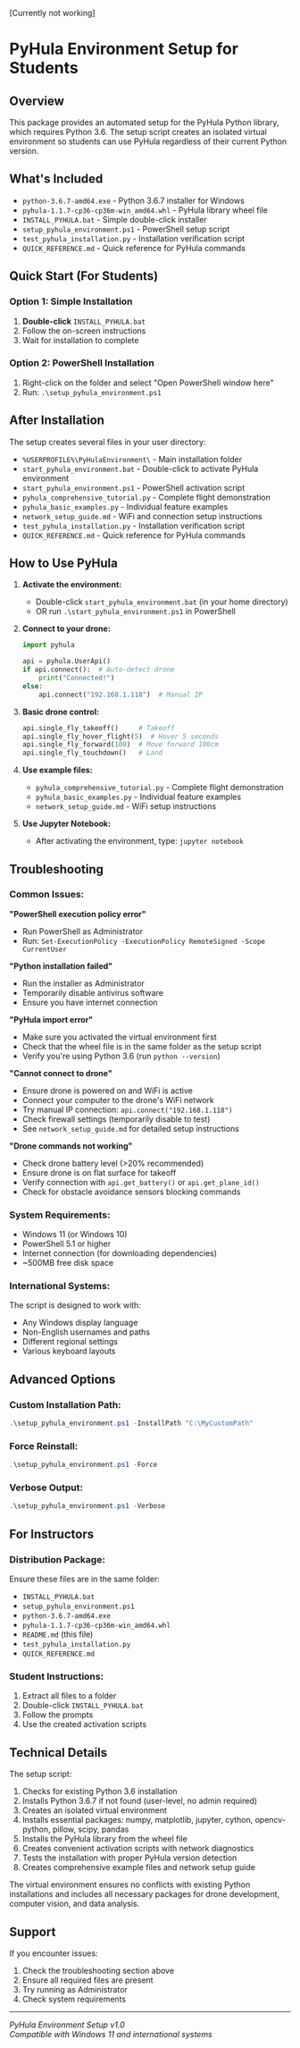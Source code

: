[Currently not working]

# PyHula Environment Setup for Students

## Overview
This package provides an automated setup for the PyHula Python library, which requires Python 3.6. The setup script creates an isolated virtual environment so students can use PyHula regardless of their current Python version.

## What's Included
- `python-3.6.7-amd64.exe` - Python 3.6.7 installer for Windows
- `pyhula-1.1.7-cp36-cp36m-win_amd64.whl` - PyHula library wheel file
- `INSTALL_PYHULA.bat` - Simple double-click installer
- `setup_pyhula_environment.ps1` - PowerShell setup script
- `test_pyhula_installation.py` - Installation verification script
- `QUICK_REFERENCE.md` - Quick reference for PyHula commands

## Quick Start (For Students)

### Option 1: Simple Installation
1. **Double-click** `INSTALL_PYHULA.bat`
2. Follow the on-screen instructions
3. Wait for installation to complete

### Option 2: PowerShell Installation
1. Right-click on the folder and select "Open PowerShell window here"
2. Run: `.\setup_pyhula_environment.ps1`

## After Installation

The setup creates several files in your user directory:
- `%USERPROFILE%\PyHulaEnvironment\` - Main installation folder
- `start_pyhula_environment.bat` - Double-click to activate PyHula environment
- `start_pyhula_environment.ps1` - PowerShell activation script
- `pyhula_comprehensive_tutorial.py` - Complete flight demonstration
- `pyhula_basic_examples.py` - Individual feature examples  
- `network_setup_guide.md` - WiFi and connection setup instructions
- `test_pyhula_installation.py` - Installation verification script
- `QUICK_REFERENCE.md` - Quick reference for PyHula commands

## How to Use PyHula

1. **Activate the environment:**
   - Double-click `start_pyhula_environment.bat` (in your home directory)
   - OR run `.\start_pyhula_environment.ps1` in PowerShell

2. **Connect to your drone:**
   ```python
   import pyhula
   
   api = pyhula.UserApi()
   if api.connect():  # Auto-detect drone
       print("Connected!")
   else:
       api.connect("192.168.1.118")  # Manual IP
   ```

3. **Basic drone control:**
   ```python
   api.single_fly_takeoff()     # Takeoff
   api.single_fly_hover_flight(5)  # Hover 5 seconds
   api.single_fly_forward(100)  # Move forward 100cm
   api.single_fly_touchdown()   # Land
   ```

4. **Use example files:**
   - `pyhula_comprehensive_tutorial.py` - Complete flight demonstration
   - `pyhula_basic_examples.py` - Individual feature examples
   - `network_setup_guide.md` - WiFi setup instructions

5. **Use Jupyter Notebook:**
   - After activating the environment, type: `jupyter notebook`

## Troubleshooting

### Common Issues:

**"PowerShell execution policy error"**
- Run PowerShell as Administrator
- Run: `Set-ExecutionPolicy -ExecutionPolicy RemoteSigned -Scope CurrentUser`

**"Python installation failed"**
- Run the installer as Administrator
- Temporarily disable antivirus software
- Ensure you have internet connection

**"PyHula import error"**
- Make sure you activated the virtual environment first
- Check that the wheel file is in the same folder as the setup script
- Verify you're using Python 3.6 (run `python --version`)

**"Cannot connect to drone"**
- Ensure drone is powered on and WiFi is active
- Connect your computer to the drone's WiFi network
- Try manual IP connection: `api.connect("192.168.1.118")`
- Check firewall settings (temporarily disable to test)
- See `network_setup_guide.md` for detailed setup instructions

**"Drone commands not working"**
- Check drone battery level (>20% recommended)
- Ensure drone is on flat surface for takeoff
- Verify connection with `api.get_battery()` or `api.get_plane_id()`
- Check for obstacle avoidance sensors blocking commands

### System Requirements:
- Windows 11 (or Windows 10)
- PowerShell 5.1 or higher
- Internet connection (for downloading dependencies)
- ~500MB free disk space

### International Systems:
The script is designed to work with:
- Any Windows display language
- Non-English usernames and paths
- Different regional settings
- Various keyboard layouts

## Advanced Options

### Custom Installation Path:
```powershell
.\setup_pyhula_environment.ps1 -InstallPath "C:\MyCustomPath"
```

### Force Reinstall:
```powershell
.\setup_pyhula_environment.ps1 -Force
```

### Verbose Output:
```powershell
.\setup_pyhula_environment.ps1 -Verbose
```

## For Instructors

### Distribution Package:
Ensure these files are in the same folder:
- `INSTALL_PYHULA.bat`
- `setup_pyhula_environment.ps1`
- `python-3.6.7-amd64.exe`
- `pyhula-1.1.7-cp36-cp36m-win_amd64.whl`
- `README.md` (this file)
- `test_pyhula_installation.py`
- `QUICK_REFERENCE.md`

### Student Instructions:
1. Extract all files to a folder
2. Double-click `INSTALL_PYHULA.bat`
3. Follow the prompts
4. Use the created activation scripts

## Technical Details

The setup script:
1. Checks for existing Python 3.6 installation
2. Installs Python 3.6.7 if not found (user-level, no admin required)
3. Creates an isolated virtual environment
4. Installs essential packages: numpy, matplotlib, jupyter, cython, opencv-python, pillow, scipy, pandas
5. Installs the PyHula library from the wheel file
6. Creates convenient activation scripts with network diagnostics
7. Tests the installation with proper PyHula version detection
8. Creates comprehensive example files and network setup guide

The virtual environment ensures no conflicts with existing Python installations and includes all necessary packages for drone development, computer vision, and data analysis.

## Support

If you encounter issues:
1. Check the troubleshooting section above
2. Ensure all required files are present
3. Try running as Administrator
4. Check system requirements

---
*PyHula Environment Setup v1.0*  
*Compatible with Windows 11 and international systems*
